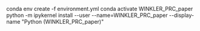 conda env create -f environment.yml
conda activate WINKLER_PRC_paper
python -m ipykernel install --user --name=WINKLER_PRC_paper --display-name "Python (WINKLER_PRC_paper)"
